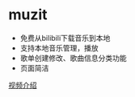 # muzit

- 免费从bilibili下载音乐到本地
- 支持本地音乐管理，播放
- 歌单创建修改、歌曲信息分类功能
- 页面简洁



[视频介绍](https://www.bilibili.com/video/BV18CqdYrEcv/ "_blank")